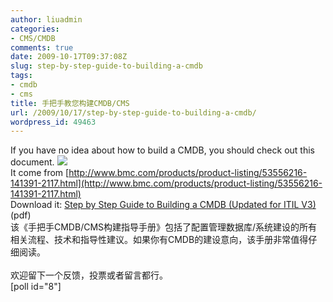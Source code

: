 ```yaml
---
author: liuadmin
categories:
- CMS/CMDB
comments: true
date: 2009-10-17T09:37:08Z
slug: step-by-step-guide-to-building-a-cmdb
tags:
- cmdb
- cms
title: 手把手教您构建CMDB/CMS
url: /2009/10/17/step-by-step-guide-to-building-a-cmdb/
wordpress_id: 49463
---
```


If you have no idea about how to build a CMDB, you should check out this document. ![](http://media.cms.bmc.com/images/products-graphics-logo-atrium.gif)<br />It come from [http://www.bmc.com/products/product-listing/53556216-141391-2117.html](http://www.bmc.com/products/product-listing/53556216-141391-2117.html)<br />Download it: [Step by Step Guide to Building a CMDB (Updated for ITIL  V3)](http://documents.bmc.com/products/documents/60/54/96054/96054.pdf) (pdf)<br />该《手把手CMDB/CMS构建指导手册》包括了配置管理数据库/系统建设的所有相关流程、技术和指导性建议。如果你有CMDB的建设意向，该手册非常值得仔细阅读。<br /><br />欢迎留下一个反馈，投票或者留言都行。<br />[poll id="8"]
